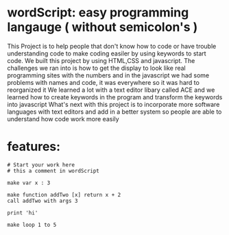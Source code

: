 # wordScript: easy programming langauge ( without semicolon's )
This Project is to help people that don't know how to code or have trouble understanding code to make coding easiler by using keywords to start code.
We built this project by using HTML,CSS and javascript.
The challenges we ran into is how to get the display to look like real programming sites with the numbers and in the javascript we had some problems with names and code, it was everywhere so it was hard to reorganized it
We learned a lot with a text editor libary called ACE and we learned how to create keywords in the program and transform the keywords into javascript
What's next with this project is to incorporate more software languages with text editors and add in a better system so people are able to understand how code work more easily


# features:
```
# Start your work here
# this a comment in wordScript

make var x : 3

make function addTwo [x] return x + 2
call addTwo with args 3

print 'hi'

make loop 1 to 5

```
